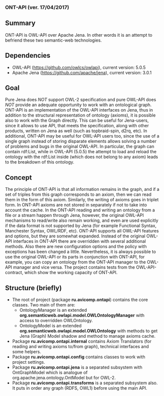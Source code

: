 ### ONT-API (ver. 17/04/2017)

## Summary
ONT-API is OWL-API over Apache Jena.
In other words it is an attempt to befriend these two semantic-web technologies.
 
## Dependencies
- OWL-API (https://github.com/owlcs/owlapi), current version: 5.0.5
- Apache Jena (https://github.com/apache/jena), current version: 3.0.1

## Goal
Pure Jena does _NOT_ support OWL-2 specification and pure OWL-API does _NOT_ provide an adequate opportunity to work with an ontological graph.
ONT-API is an implementation of the OWL-API interfaces on Jena, thus in addition to the structural representation of ontology (axioms), 
it is possible also to work with the Graph directly.
This can be useful for Jena-users, since it allows to use API, that meets the specification, along with other products, 
written on Jena as well (such as topbraid-spin, d2rq, etc).
In additional, ONT-API may be useful for OWL-API users too, since the use of a single graph instead of storing disparate elements 
allows solving a number of problems and bugs in the original OWL-API. 
In particular, the graph can contain rdf:List, while in OWL-API (5.0.5) the attempt to load and reload 
the ontology with the rdf:List inside (which does not belong to any axiom) leads to the breakdown of this ontology.

## Concept
The principle of ONT-API is that all information remains in the graph, 
and if a set of triples from this graph corresponds to an axiom, then we can read them in the form of this axiom. 
Similarly, the writing of axioms goes in triplet form. 
In ONT-API axioms are not stored in separately if not to take into account the cache.
In the ONT-API reading and writing an ontology from a file or a stream happen through Jena,
however, the original OWL-API mechanisms to read/write also remain working, 
and even are used explicitly if the data format is not supported by Jena (for example Functional Syntax, Manchester Syntax, OWL/RDF, etc).
ONT-API supports all OWL-API features and options, but they are somewhat expanded. 
Instead of the original OWL-API interfaces in ONT-API there are overridden with several additional methods.
Also there are new configuration options and the policy with exceptions has been changed a little.
Nevertheless, it is always possible to use the original OWL-API or its parts in conjunction with ONT-API, 
for example, you can copy an ontology from the ONT-API manager to the OWL-API manager and vice versa.
The project contains tests from the OWL-API-contract, which show the working capacity of ONT-API.

## Structure (briefly)
* The root of project (package __ru.avicomp.ontapi__) contains the core classes. Two main of them are:  
    * OntologyManager is an extended __org.semanticweb.owlapi.model.OWLOntologyManager__ with access to overridden OWLOntology. 
    * OntologyModel is an extended __org.semanticweb.owlapi.model.OWLOntology__ with methods to get Jena (Graph) Model shadow and method to manage axioms cache.
* Package __ru.avicomp.ontapi.internal__ contains Axiom Translators (for reading and writing axioms to/from graph), technical interfaces and some helpers.
* Package __ru.avicomp.ontapi.config__ contains classes to work with project settings.
* Package __ru.avicomp.ontapi.jena__ is a separated subsystem with OntGraphModel which is analogue of org.apache.jena.ontology.OntModel but for OWL-2.
* Package __ru.avicomp.ontapi.transforms__ is a separated subsystem also. It puts in order any graph (RDFS, OWL1) before using the main API.

